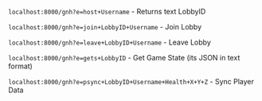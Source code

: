 ```localhost:8000/gnh?e=host+Username``` - Returns text LobbyID

```localhost:8000/gnh?e=join+LobbyID+Username``` - Join Lobby

```localhost:8000/gnh?e=leave+LobbyID+Username``` - Leave Lobby

```localhost:8000/gnh?e=gets+LobbyID``` - Get Game State (its JSON in text format)

```localhost:8000/gnh?e=psync+LobbyID+Username+Health+X+Y+Z``` - Sync Player Data